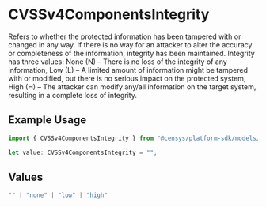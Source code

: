 # CVSSv4ComponentsIntegrity

Refers to whether the protected information has been tampered with or changed in any way. If there is no way for an attacker to alter the accuracy or completeness of the information, integrity has been maintained. Integrity has three values: None (N) – There is no loss of the integrity of any information, Low (L) – A limited amount of information might be tampered with or modified, but there is no serious impact on the protected system, High (H) – The attacker can modify any/all information on the target system, resulting in a complete loss of integrity.

## Example Usage

```typescript
import { CVSSv4ComponentsIntegrity } from "@censys/platform-sdk/models/components";

let value: CVSSv4ComponentsIntegrity = "";
```

## Values

```typescript
"" | "none" | "low" | "high"
```